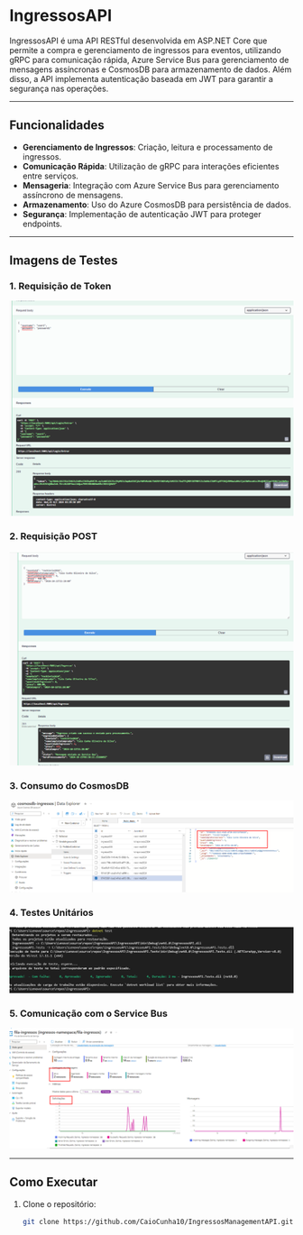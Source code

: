 # IngressosAPI

IngressosAPI é uma API RESTful desenvolvida em ASP.NET Core que permite a compra e gerenciamento de ingressos para eventos, utilizando gRPC para comunicação rápida, Azure Service Bus para gerenciamento de mensagens assíncronas e CosmosDB para armazenamento de dados. Além disso, a API implementa autenticação baseada em JWT para garantir a segurança nas operações.

---

## Funcionalidades

- **Gerenciamento de Ingressos**: Criação, leitura e processamento de ingressos.
- **Comunicação Rápida**: Utilização de gRPC para interações eficientes entre serviços.
- **Mensageria**: Integração com Azure Service Bus para gerenciamento assíncrono de mensagens.
- **Armazenamento**: Uso do Azure CosmosDB para persistência de dados.
- **Segurança**: Implementação de autenticação JWT para proteger endpoints.

---

## Imagens de Testes


### 1. Requisição de Token
![Requisição de Token](Images/RequestTokenJwt.png)

### 2. Requisição POST
![Requisição POST](Images/PostRequest.png)

### 3. Consumo do CosmosDB
![Consumo do CosmosDB](Images/CosmosDbConsumindo.png)

### 4. Testes Unitários
![Testes Unitários](Images/unitTests.png)

### 5. Comunicação com o Service Bus
![Comunicação com o Service Bus](Images/ComunicaçãoServiceBus.png)

---

## Como Executar

1. Clone o repositório:
   ```bash
   git clone https://github.com/CaioCunha10/IngressosManagementAPI.git
